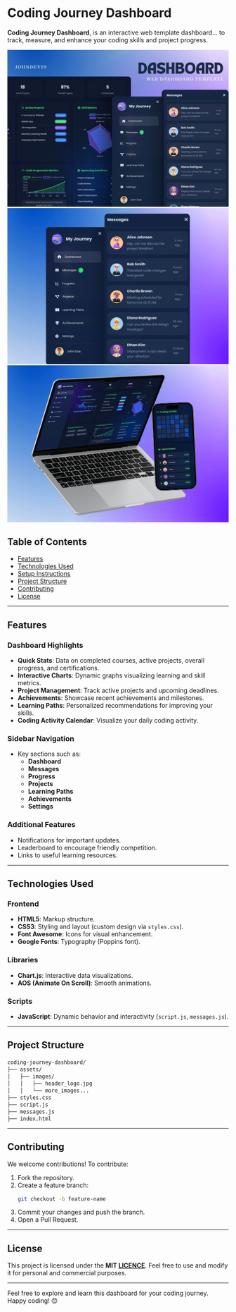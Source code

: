 # Coding Journey Dashboard

**Coding Journey Dashboard**, is an interactive web template dashboard... to track, measure, and enhance your coding skills and project progress.

![Poster](poster1.jpg)
![Poster](poster2.jpg)
![Poster](poster3.jpg)

## Table of Contents
- [Features](#features)
- [Technologies Used](#technologies-used)
- [Setup Instructions](#setup-instructions)
- [Project Structure](#project-structure)
- [Contributing](#contributing)
- [License](#license)

---

## Features

### Dashboard Highlights
- **Quick Stats**: Data on completed courses, active projects, overall progress, and certifications.
- **Interactive Charts**: Dynamic graphs visualizing learning and skill metrics.
- **Project Management**: Track active projects and upcoming deadlines.
- **Achievements**: Showcase recent achievements and milestones.
- **Learning Paths**: Personalized recommendations for improving your skills.
- **Coding Activity Calendar**: Visualize your daily coding activity.

### Sidebar Navigation
- Key sections such as:
  - **Dashboard**
  - **Messages**
  - **Progress**
  - **Projects**
  - **Learning Paths**
  - **Achievements**
  - **Settings**

### Additional Features
- Notifications for important updates.
- Leaderboard to encourage friendly competition.
- Links to useful learning resources.

---

## Technologies Used

### Frontend
- **HTML5**: Markup structure.
- **CSS3**: Styling and layout (custom design via `styles.css`).
- **Font Awesome**: Icons for visual enhancement.
- **Google Fonts**: Typography (Poppins font).

### Libraries
- **Chart.js**: Interactive data visualizations.
- **AOS (Animate On Scroll)**: Smooth animations.

### Scripts
- **JavaScript**: Dynamic behavior and interactivity (`script.js`, `messages.js`).

---

## Project Structure

```plaintext
coding-journey-dashboard/
├── assets/
│   ├── images/
│   │   ├── header_logo.jpg
│   │   └── more_images...
├── styles.css
├── script.js
├── messages.js
├── index.html
```

---

## Contributing

We welcome contributions! To contribute:
1. Fork the repository.
2. Create a feature branch:
   ```bash
   git checkout -b feature-name
   ```
3. Commit your changes and push the branch.
4. Open a Pull Request.

---

## License

This project is licensed under the **MIT [LICENCE](LICENSE)**. Feel free to use and modify it for personal and commercial purposes.

---

Feel free to explore and learn this dashboard for your coding journey. Happy coding! 😊
